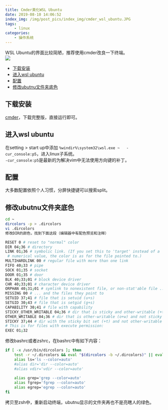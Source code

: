 ```yaml
---
title: Cmder美化WSL Ubuntu
date: 2019-08-10 14:06:52
index_img: /img/post_pics/index_img/cmder_wsl_ubuntu.JPG
tags:
    - linux
categories: 
    - 操作系统
---
```

WSL Ubuntu的界面比较简陋，推荐使用cmder改良一下终端。  
![](/img/post_pics/index_img/cmder_wsl_ubuntu.JPG)

<!-- more -->  

- [下载安装](#下载安装)
- [进入wsl ubuntu](#进入wsl-ubuntu)
- [配置](#配置)
- [修改ubutnu文件夹底色](#修改ubutnu文件夹底色)
  
## 下载安装
[cmder](https://cmder.net/)，下载完整版，直接运行即可。  
## 进入wsl ubuntu
在setting > start up中添加 `%windir%\system32\wsl.exe ~   -cur_console:p5`，进入linux子系统。  
`-cur_console:p5`是最新的为解决vim中无法使用方向键的补丁。  
## 配置
大多数配置依照个人习惯，分屏快捷键可以搜索split。  
## 修改ubutnu文件夹底色
``` bash
cd ~
dircolors -p > .dircolors
vi .dircolors
修改DIR的颜色，找到下面这段（编辑器中有配色预览和注释）

RESET 0 # reset to "normal" color                                        
DIR 04;36 # directory                                                    
LINK 01;36 # symbolic link. (If you set this to 'target' instead of a    
 # numerical value, the color is as for the file pointed to.)            
MULTIHARDLINK 00 # regular file with more than one link                  
FIFO 40;33 # pipe                                                        
SOCK 01;35 # socket                                                      
DOOR 01;35 # door                                                        
BLK 40;33;01 # block device driver                                       
CHR 40;33;01 # character device driver                                   
ORPHAN 40;31;01 # symlink to nonexistent file, or non-stat'able file ... 
MISSING 00 # ... and the files they point to                             
SETUID 37;41 # file that is setuid (u+s)                                 
SETGID 30;43 # file that is setgid (g+s)
CAPABILITY 30;41 # file with capability
STICKY_OTHER_WRITABLE 04;36 # dir that is sticky and other-writable (+t,o+w)
OTHER_WRITABLE 04;36 # dir that is other-writable (o+w) and not sticky
STICKY 37;44 # dir with the sticky bit set (+t) and not other-writable
# This is for files with execute permission:
EXEC 01;32
```
修改bashrc或者zshrc，在bashrc中有如下内容：
``` bash
if [ -x /usr/bin/dircolors ]; then                                                        
    test -r ~/.dircolors && eval "$(dircolors -b ~/.dircolors)" || eval "$(dircolors -b)" 
    alias ls='ls --color=auto'                                                            
    #alias dir='dir --color=auto'                                                         
    #alias vdir='vdir --color=auto'                                                       
                                                                                          
    alias grep='grep --color=auto'                                                        
    alias fgrep='fgrep --color=auto'                                                      
    alias egrep='egrep --color=auto'                                                      
fi                                                                                        
```
拷贝至zsh中，重新启动终端，ubutnu显示的文件夹再也不是亮瞎人的绿色。
